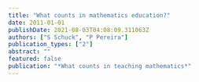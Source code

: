 ```yaml
---
title: "What counts in mathematics education?"
date: 2011-01-01
publishDate: 2021-08-03T04:08:09.311063Z
authors: ["S Schuck", "P Pereira"]
publication_types: ["2"]
abstract: ""
featured: false
publication: "*What counts in teaching mathematics*"
---
```


